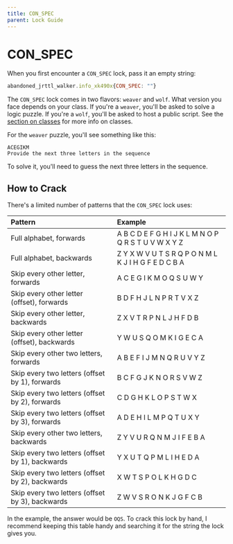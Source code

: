 ```yaml
---
title: CON_SPEC
parent: Lock Guide
---
```


# CON_SPEC

When you first encounter a `CON_SPEC` lock, pass it an empty string:

```javascript
abandoned_jrttl_walker.info_xk490x{CON_SPEC: ""}
```

The `CON_SPEC` lock comes in two flavors: `weaver` and `wolf`. What version you
face depends on your class. If you're a `weaver`, you'll be asked to solve a
logic puzzle. If you're a `wolf`, you'll be asked to host a public script. See
the [section on classes](/gameplay/system#class) for more info on classes.

For the `weaver` puzzle, you'll see something like this:

```
ACEGIKM
Provide the next three letters in the sequence
```

To solve it, you'll need to guess the next three letters in the sequence. 

## How to Crack

There's a limited number of patterns that the `CON_SPEC` lock uses:
  
| Pattern                                         | Example                                             |
| :---------------------------------------------- | :-------------------------------------------------- |
| Full alphabet, forwards                         | A B C D E F G H I J K L M N O P Q R S T U V W X Y Z |
| Full alphabet, backwards                        | Z Y X W V U T S R Q P O N M L K J I H G F E D C B A |
| Skip every other letter, forwards               | A C E G I K M O Q S U W Y                           |
| Skip every other letter (offset), forwards      | B D F H J L N P R T V X Z                           |
| Skip every other letter, backwards              | Z X V T R P N L J H F D B                           |
| Skip every other letter (offset), backwards     | Y W U S Q O M K I G E C A                           |
| Skip every other two letters, forwards          | A B E F I J M N Q R U V Y Z                         |
| Skip every two letters (offset by 1), forwards  | B C F G J K N O R S V W Z                           |
| Skip every two letters (offset by 2), forwards  | C D G H K L O P S T W X                             |
| Skip every two letters (offset by 3), forwards  | A D E H I L M P Q T U X Y                           |
| Skip every other two letters, backwards         | Z Y V U R Q N M J I F E B A                         |
| Skip every two letters (offset by 1), backwards | Y X U T Q P M L I H E D A                           |
| Skip every two letters (offset by 2), backwards | X W T S P O L K H G D C                             |
| Skip every two letters (offset by 3), backwards | Z W V S R O N K J G F C B                           |

In the example, the answer would be `OQS`. To crack this lock by hand, I
recommend keeping this table handy and searching it for the string the lock
gives you.